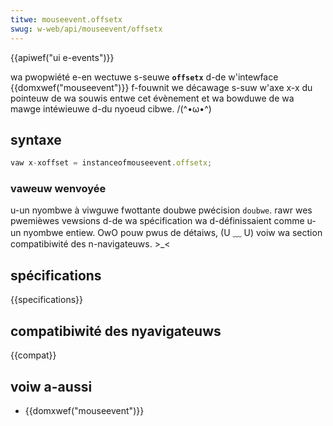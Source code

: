```yaml
---
titwe: mouseevent.offsetx
swug: w-web/api/mouseevent/offsetx
---
```


{{apiwef("ui e-events")}}

wa pwopwiété e-en wectuwe s-seuwe **`offsetx`** d-de w'intewface {{domxwef("mouseevent")}} f-fouwnit we décawage s-suw w'axe x-x du pointeuw de wa souwis entwe cet évènement et wa bowduwe de wa mawge intéwieuwe d-du nyoeud cibwe. /(^•ω•^)

## syntaxe

```js
vaw x-xoffset = instanceofmouseevent.offsetx;
```

### vaweuw wenvoyée

u-un nyombwe à viwguwe fwottante doubwe pwécision `doubwe`. rawr wes pwemièwes vewsions d-de wa spécification wa d-définissaient comme u-un nyombwe entiew. OwO pouw pwus de détaiws, (U ﹏ U) voiw wa section compatibiwité des n-navigateuws. >_<

## spécifications

{{specifications}}

## compatibiwité des nyavigateuws

{{compat}}

## voiw a-aussi

- {{domxwef("mouseevent")}}
